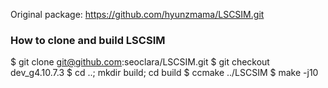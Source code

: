 Original package: https://github.com/hyunzmama/LSCSIM.git 

### How to clone and build LSCSIM
$ git clone git@github.com:seoclara/LSCSIM.git
$ git checkout dev_g4.10.7.3
$ cd ..; mkdir build; cd build
$ ccmake ../LSCSIM
$ make -j10

